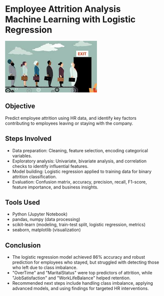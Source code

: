 # Employee Attrition Analysis <br> Machine Learning with Logistic Regression

![Employee Attrition report](./Employee-Attrition.jpg) 

## Objective
Predict employee attrition using HR data, and identify key factors contributing to employees leaving or staying with the company.

## Steps Involved
- Data preparation: Cleaning, feature selection, encoding categorical variables.
- Exploratory analysis: Univariate, bivariate analysis, and correlation checks to identify influential features.
- Model building: Logistic regression applied to training data for binary attrition classification.
- Evaluation: Confusion matrix, accuracy, precision, recall, F1-score, feature importance, and business insights.

## Tools Used
- Python (Jupyter Notebook)
- pandas, numpy (data processing)
- scikit-learn (modeling, train-test split, logistic regression, metrics)
- seaborn, matplotlib (visualization)

## Conclusion
- The logistic regression model achieved 86% accuracy and robust prediction for employees who stayed, but struggled with detecting those who left due to class imbalance.
- "OverTime" and "MaritalStatus" were top predictors of attrition, while "JobSatisfaction" and "WorkLifeBalance" helped retention.
- Recommended next steps include handling class imbalance, applying advanced models, and using findings for targeted HR interventions.



